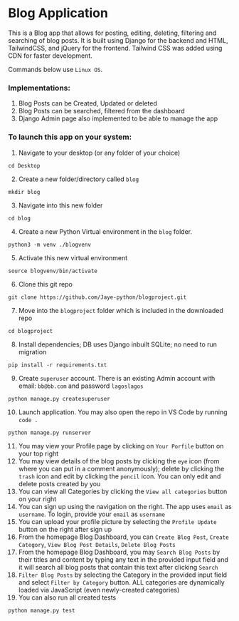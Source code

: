 # Blog Application
This is a Blog app that allows for posting, editing, deleting, filtering and searching of blog posts. It is built using Django for the backend and HTML, TailwindCSS, and jQuery for the frontend.
Tailwind CSS was added using CDN for faster development.

Commands below use `Linux OS`.

### Implementations:

1. Blog Posts can be Created, Updated or deleted 
2. Blog Posts can be searched, filtered from the dashboard
3. Django Admin page also implemented to be able to manage the app

### To launch this app on your system:

1. Navigate to your desktop (or any folder of your choice)
```
cd Desktop
```
2. Create a new folder/directory called `blog`
```
mkdir blog
```
3. Navigate into this new folder
```
cd blog
```
4. Create a new Python Virtual environment in the `blog` folder.
```
python3 -m venv ./blogvenv
```
5. Activate this new virtual environment
```
source blogvenv/bin/activate
```
6. Clone this git repo
```
git clone https://github.com/Jaye-python/blogproject.git
```
7. Move into the `blogproject` folder which is included in the downloaded repo
```
cd blogproject
```
8. Install dependencies; DB uses Django inbuilt SQLite; no need to run migration
```
pip install -r requirements.txt
```
9. Create `superuser` account. There is an existing Admin account with email: `bb@bb.com` and password `lagoslagos`
```
python manage.py createsuperuser
```
10. Launch application. You may also open the repo in VS Code by running `code .`
```
python manage.py runserver
```
11. You may view your Profile page by clicking on `Your Porfile` button on your top right
12. You may view details of the blog posts by clicking the `eye` icon (from where you can put in a comment anonymously); delete by clicking the `trash` icon and edit by clicking the `pencil` icon. You can only edit and delete posts created by you
13. You can view all Categories by clicking the `View all categories` button on your right
14. You can sign up using the navigation on the right. The app uses `email` as `username`. To login, provide your `email` as `username`
15. You can upload your profile picture by selecting the `Profile Update` button on the right after sign up
16. From the homepage Blog Dashboard, you can `Create Blog Post`, `Create Category`, `View Blog Post Details`, `Delete Blog Posts`
17. From the homepage Blog Dashboard, you may `Search Blog Posts` by their titles and content by typing any text in the provided input field and it will search all blog posts that contain this text after clicking `Search`
18. `Filter Blog Posts` by selecting the Category in the provided input field and select `Filter by Category` button. ALL categories are dynamically loaded via JavaScript (even newly-created categories)
19. You can also run all created tests
```
python manage.py test
```
